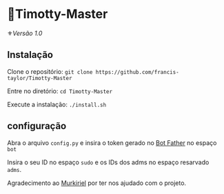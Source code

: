 # 🤖Timotty-Master

⚜️*Versão 1.0*

## Instalação

Clone o repositório:
`git clone https://github.com/francis-taylor/Timotty-Master`

Entre no diretório:
`cd Timotty-Master`

Execute a instalação:
`./install.sh`

## configuração
Abra o arquivo `config.py` e insira o token gerado no [Bot Father](https://t.me/BotFather) no espaço `bot`

Insira o seu ID no espaço `sudo` e os IDs dos adms no espaço resarvado `adms`.

Agradecimento ao [Murkiriel](https://t.me/Mkriel) por ter nos ajudado com o projeto.
